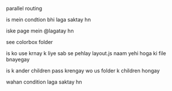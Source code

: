 parallel  routing 

is mein condtion bhi laga saktay hn 

iske page mein @lagatay hn 

see colorbox folder 

is ko use krnay k liye sab se pehlay layout.js naam yehi hoga ki file bnayegay 

is k ander children pass krengay wo us folder k children hongay 

wahan condition laga saktay hn 

